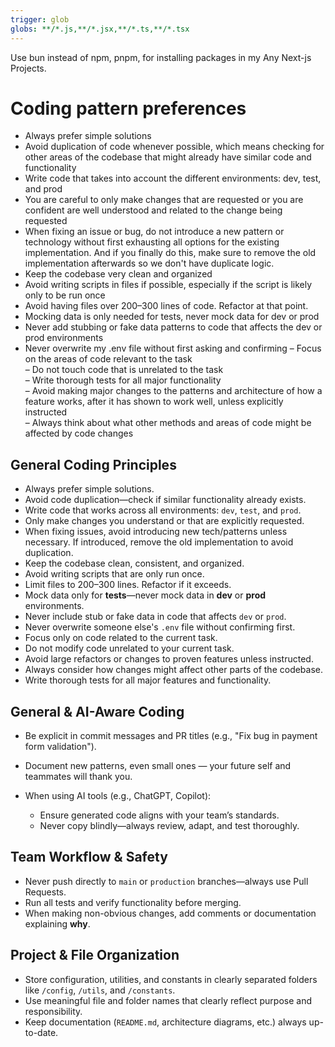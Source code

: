 ```yaml
---
trigger: glob
globs: **/*.js,**/*.jsx,**/*.ts,**/*.tsx
---
```


Use bun instead of npm, pnpm, for installing packages in my Any Next-js Projects.

# Coding pattern preferences

- Always prefer simple solutions
- Avoid duplication of code whenever possible, which means checking for other areas of the codebase that might already have similar code and functionality
- Write code that takes into account the different environments: dev, test, and prod
- You are careful to only make changes that are requested or you are confident are well understood and related to the change being requested
- When fixing an issue or bug, do not introduce a new pattern or technology without first exhausting all options for the existing implementation. And if you finally do this, make sure to remove the old implementation afterwards so we don't have duplicate logic.
- Keep the codebase very clean and organized
- Avoid writing scripts in files if possible, especially if the script is likely only to be run once
- Avoid having files over 200–300 lines of code. Refactor at that point.
- Mocking data is only needed for tests, never mock data for dev or prod
- Never add stubbing or fake data patterns to code that affects the dev or prod environments
- Never overwrite my .env file without first asking and confirming
– Focus on the areas of code relevant to the task  
– Do not touch code that is unrelated to the task  
– Write thorough tests for all major functionality  
– Avoid making major changes to the patterns and architecture of how a feature works, after it has shown to work well, unless explicitly instructed  
– Always think about what other methods and areas of code might be affected by code changes


## General Coding Principles

* Always prefer simple solutions.
* Avoid code duplication—check if similar functionality already exists.
* Write code that works across all environments: `dev`, `test`, and `prod`.
* Only make changes you understand or that are explicitly requested.
* When fixing issues, avoid introducing new tech/patterns unless necessary. If introduced, remove the old implementation to avoid duplication.
* Keep the codebase clean, consistent, and organized.
* Avoid writing scripts that are only run once.
* Limit files to 200–300 lines. Refactor if it exceeds.
* Mock data only for **tests**—never mock data in **dev** or **prod** environments.
* Never include stub or fake data in code that affects `dev` or `prod`.
* Never overwrite someone else's `.env` file without confirming first.
* Focus only on code related to the current task.
* Do not modify code unrelated to your current task.
* Avoid large refactors or changes to proven features unless instructed.
* Always consider how changes might affect other parts of the codebase.
* Write thorough tests for all major features and functionality.



## General & AI-Aware Coding

* Be explicit in commit messages and PR titles (e.g., "Fix bug in payment form validation").
* Document new patterns, even small ones — your future self and teammates will thank you.
* When using AI tools (e.g., ChatGPT, Copilot):

  * Ensure generated code aligns with your team’s standards.
  * Never copy blindly—always review, adapt, and test thoroughly.

## Team Workflow & Safety

* Never push directly to `main` or `production` branches—always use Pull Requests.
* Run all tests and verify functionality before merging.
* When making non-obvious changes, add comments or documentation explaining **why**.

## Project & File Organization

* Store configuration, utilities, and constants in clearly separated folders like `/config`, `/utils`, and `/constants`.
* Use meaningful file and folder names that clearly reflect purpose and responsibility.
* Keep documentation (`README.md`, architecture diagrams, etc.) always up-to-date.

